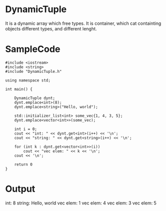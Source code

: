 # DynamicTuple
It is a dynamic array which free types.
It is container, which cat containting objects different types, and different lenght.

# SampleCode

    #include <iostream>
    #include <string>
    #include "DynamicTuple.h"
    
    using namespace std;
    
    int main() {

        DynamicTuple dynt;
        dynt.emplace<int>(8);
        dynt.emplace<string>("Hello, world");

        std::initializer_list<int> some_vec{1, 4, 3, 5};
        dynt.emplace<vector<int>>(some_vec);

        int i = 0;
        cout << "int: " << dynt.get<int>(i++) << '\n';
        cout << "string: " << dynt.get<string>(i++) << '\n';

        for (int k : dynt.get<vector<int>>(i))
            cout << "vec elem: " << k << '\n';
        cout << '\n';
  
        return 0
    }

# Output
int: 8
string: Hello, world
vec elem: 1
vec elem: 4
vec elem: 3
vec elem: 5

